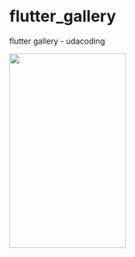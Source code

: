 # flutter_gallery

flutter gallery - udacoding

<img src="https://user-images.githubusercontent.com/69227102/90871283-06c72b80-e3c5-11ea-9f71-9ec3e3586dca.jpg" width="210" height="350"> 
